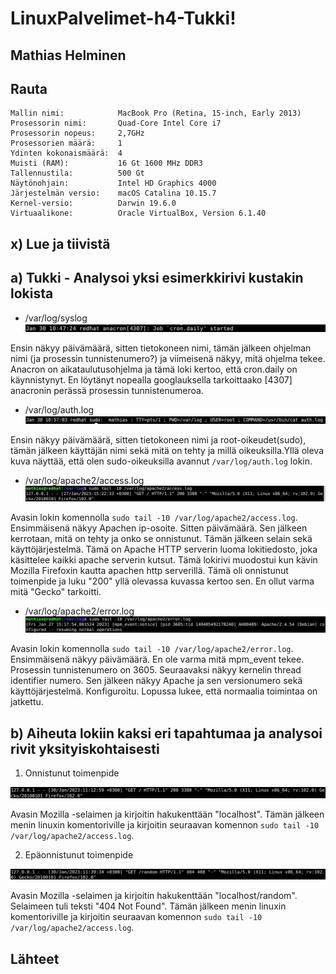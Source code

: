 # LinuxPalvelimet-h4-Tukki!

## Mathias Helminen

## Rauta
    Mallin nimi:            MacBook Pro (Retina, 15-inch, Early 2013)
    Prosessorin nimi:       Quad-Core Intel Core i7
    Prosessorin nopeus:     2,7GHz
    Prosessorien määrä:     1
    Ydinten kokonaismäärä:  4
    Muisti (RAM):           16 Gt 1600 MHz DDR3
    Tallennustila:          500 Gt
    Näytönohjain:           Intel HD Graphics 4000
    Järjestelmän versio:    macOS Catalina 10.15.7
    Kernel-versio:          Darwin 19.6.0
    Virtuaalikone:          Oracle VirtualBox, Version 6.1.40
    

## x) Lue ja tiivistä



## a) Tukki - Analysoi yksi esimerkkirivi kustakin lokista

- /var/log/syslog
![Add file: Upload](syslog.png)

Ensin näkyy päivämäärä, sitten tietokoneen nimi, tämän jälkeen ohjelman nimi (ja prosessin tunnistenumero?) ja viimeisenä näkyy, mitä ohjelma tekee. Anacron on aikataulutusohjelma ja tämä loki kertoo, että cron.daily on käynnistynyt. En löytänyt nopealla googlauksella tarkoittaako [4307] anacronin perässä prosessin tunnistenumeroa.


- /var/log/auth.log
![Add file: Upload](auth.png)

Ensin näkyy päivämäärä, sitten tietokoneen nimi ja root-oikeudet(sudo), tämän jälkeen käyttäjän nimi sekä mitä on tehty ja millä oikeuksilla.Yllä oleva kuva näyttää, että olen sudo-oikeuksilla avannut ``/var/log/auth.log`` lokin.


- /var/log/apache2/access.log
![Add file: Upload](access.png)

Avasin lokin komennolla ``sudo tail -10 /var/log/apache2/access.log``. Ensimmäisenä näkyy Apachen ip-osoite. Sitten päivämäärä. Sen jälkeen kerrotaan, mitä on tehty ja onko se onnistunut. Tämän jälkeen selain sekä käyttöjärjestelmä. Tämä on Apache HTTP serverin luoma lokitiedosto, joka käsittelee kaikki apache serverin kutsut. Tämä lokirivi muodostui kun kävin Mozilla Firefoxin kautta apachen http serverillä. Tämä oli onnistunut toimenpide ja luku "200" yllä olevassa kuvassa kertoo sen. En ollut varma mitä "Gecko" tarkoitti.


- /var/log/apache2/error.log
![Add file: Upload](error.png)

Avasin lokin komennolla ``sudo tail -10 /var/log/apache2/error.log``. Ensimmäisenä näkyy päivämäärä. En ole varma mitä mpm_event tekee. Prosessin tunnistenumero on 3605. Seuraavaksi näkyy kernelin thread identifier numero. Sen jälkeen näkyy Apache ja sen versionumero sekä käyttöjärjestelmä. Konfiguroitu. Lopussa lukee, että normaalia toimintaa on jatkettu.


## b) Aiheuta lokiin kaksi eri tapahtumaa ja analysoi rivit yksityiskohtaisesti

1. Onnistunut toimenpide

![Add file: Upload](loki1.png)

Avasin Mozilla -selaimen ja kirjoitin hakukenttään "localhost". Tämän jälkeen menin linuxin komentoriville ja kirjoitin seuraavan komennon ``sudo tail -10 /var/log/apache2/access.log``. 

2. Epäonnistunut toimenpide

![Add file: Upload](loki2.png)

Avasin Mozilla -selaimen ja kirjoitin hakukenttään "localhost/random". Selaimeen tuli teksti "404 Not Found". Tämän jälkeen menin linuxin komentoriville ja kirjoitin seuraavan komennon ``sudo tail -10 /var/log/apache2/access.log``. 

## Lähteet
